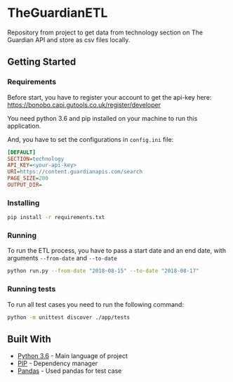 # TheGuardianETL

Repository from project to get data from technology section on The Guardian API and store as csv files locally.

## Getting Started

### Requirements

Before start, you have to register your account to get the api-key here: https://bonobo.capi.gutools.co.uk/register/developer

You need python 3.6 and pip installed on your machine to run this application.

And, you have to set the configurations in `config.ini` file:

```ini
[DEFAULT]
SECTION=technology
API_KEY=<your-api-key>
URI=https://content.guardianapis.com/search
PAGE_SIZE=200
OUTPUT_DIR=
```

### Installing

```bash
pip install -r requirements.txt
```

### Running

To run the ETL process, you have to pass a start date and an end date, with arguments `--from-date` and `--to-date`

```bash
python run.py --from-date "2018-08-15" --to-date "2018-08-17"
```

### Running tests

To run all test cases you need to run the following command:

```bash
python -m unittest discover ./app/tests
```

## Built With

* [Python 3.6](https://www.python.org/downloads/release/python-360/) - Main language of project
* [PIP](https://pypi.org/project/pip/) - Dependency manager
* [Pandas](https://pandas.pydata.org/) - Used pandas for test case